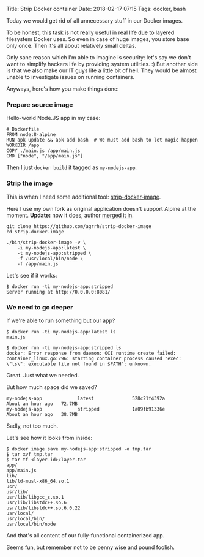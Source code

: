 Title: Strip Docker container
Date: 2018-02-17 07:15
Tags: docker, bash

Today we would get rid of all unnecessary stuff in our Docker images.

To be honest, this task is not really useful in real life due to layered filesystem Docker uses. So even in case of huge images, you store base only once. Then it's all about relatively small deltas.

Only sane reason which I'm able to imagine is security: let's say we don't want to simplify hackers life by providing system utilities. :) But another side is that we also make our IT guys life a little bit of hell. They would be almost unable to investigate issues on running containers.

Anyways, here's how you make things done:

### Prepare source image

Hello-world Node.JS app in my case:

```
# Dockerfile
FROM node:8-alpine
RUN apk update && apk add bash  # We must add bash to let magic happen
WORKDIR /app
COPY ./main.js /app/main.js
CMD ["node", "/app/main.js"]
```

Then I just `docker build` it tagged as `my-nodejs-app`.

### Strip the image

This is when I need some additional tool: [strip-docker-image](https://github.com/agrrh/strip-docker-image).

Here I use my own fork as original application doesn't support Alpine at the moment. **Update:** now it does, author [merged it in](https://github.com/mvanholsteijn/strip-docker-image/commit/2bec01f2718e741a1b7fceb39ba3c1a21613e402).

```
git clone https://github.com/agrrh/strip-docker-image
cd strip-docker-image

./bin/strip-docker-image -v \
    -i my-nodejs-app:latest \
    -t my-nodejs-app:stripped \
    -f /usr/local/bin/node \
    -f /app/main.js
```

Let's see if it works:

```
$ docker run -ti my-nodejs-app:stripped
Server running at http://0.0.0.0:8081/
```

### We need to go deeper

If we're able to run something but our app?

```
$ docker run -ti my-nodejs-app:latest ls
main.js

$ docker run -ti my-nodejs-app:stripped ls
docker: Error response from daemon: OCI runtime create failed: container_linux.go:296: starting container process caused "exec: \"ls\": executable file not found in $PATH": unknown.
```

Great. Just what we needed.

But how much space did we saved?

```
my-nodejs-app             latest              528c21f4392a        About an hour ago   72.7MB
my-nodejs-app             stripped            1a09fb91336e        About an hour ago   38.7MB
```

Sadly, not too much.

Let's see how it looks from inside:

```
$ docker image save my-nodejs-app:stripped -o tmp.tar
$ tar xvf tmp.tar
$ tar tf <layer-id>/layer.tar
app/
app/main.js
lib/
lib/ld-musl-x86_64.so.1
usr/
usr/lib/
usr/lib/libgcc_s.so.1
usr/lib/libstdc++.so.6
usr/lib/libstdc++.so.6.0.22
usr/local/
usr/local/bin/
usr/local/bin/node
```

And that's all content of our fully-functional containerized app.

Seems fun, but remember not to be penny wise and pound foolish.

